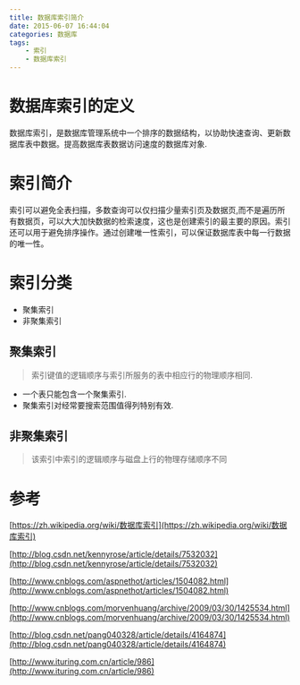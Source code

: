 ```yaml
---
title: 数据库索引简介
date: 2015-06-07 16:44:04
categories: 数据库
tags:
	- 索引
	- 数据库索引
---
```


# 数据库索引的定义
数据库索引，是数据库管理系统中一个排序的数据结构，以协助快速查询、更新数据库表中数据。提高数据库表数据访问速度的数据库对象.

<!-- more -->

# 索引简介
索引可以避免全表扫描，多数查询可以仅扫描少量索引页及数据页,而不是遍历所有数据页，可以大大加快数据的检索速度，这也是创建索引的最主要的原因。索引还可以用于避免排序操作。通过创建唯一性索引，可以保证数据库表中每一行数据的唯一性。

# 索引分类

* 聚集索引
* 非聚集索引

## 聚集索引
> 索引键值的逻辑顺序与索引所服务的表中相应行的物理顺序相同.

* 一个表只能包含一个聚集索引.
* 聚集索引对经常要搜索范围值得列特别有效.

## 非聚集索引
> 该索引中索引的逻辑顺序与磁盘上行的物理存储顺序不同

# 参考
[https://zh.wikipedia.org/wiki/数据库索引](https://zh.wikipedia.org/wiki/数据库索引)

[http://blog.csdn.net/kennyrose/article/details/7532032](http://blog.csdn.net/kennyrose/article/details/7532032)

[http://www.cnblogs.com/aspnethot/articles/1504082.html](http://www.cnblogs.com/aspnethot/articles/1504082.html)

[http://www.cnblogs.com/morvenhuang/archive/2009/03/30/1425534.html](http://www.cnblogs.com/morvenhuang/archive/2009/03/30/1425534.html)

[http://blog.csdn.net/pang040328/article/details/4164874](http://blog.csdn.net/pang040328/article/details/4164874)

[http://www.ituring.com.cn/article/986](http://www.ituring.com.cn/article/986)